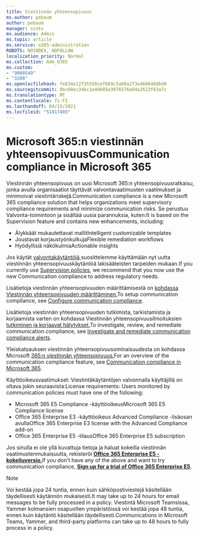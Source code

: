 ```yaml
---
title: Viestinnän yhteensopivuus
ms.author: pebaum
author: pebaum
manager: scotv
ms.audience: Admin
ms.topic: article
ms.service: o365-administration
ROBOTS: NOINDEX, NOFOLLOW
localization_priority: Normal
ms.collection: Adm_O365
ms.custom:
- "9000549"
- "3208"
ms.openlocfilehash: fe834e12f35550cef669c5a60a2f3e460648dbd0
ms.sourcegitcommit: 8bc60ec34bc1e40685e3976576e04a2623f63a7c
ms.translationtype: MT
ms.contentlocale: fi-FI
ms.lasthandoff: 04/15/2021
ms.locfileid: "51817493"
---
```

# <a name="communication-compliance-in-microsoft-365"></a><span data-ttu-id="97f0e-102">Microsoft 365:n viestinnän yhteensopivuus</span><span class="sxs-lookup"><span data-stu-id="97f0e-102">Communication compliance in Microsoft 365</span></span>

<span data-ttu-id="97f0e-103">Viestinnän yhteensopivuus on uusi Microsoft 365:n yhteensopivuusratkaisu, jonka avulla organisaatiot täyttävät valvontavaatimusten vaatimukset ja minimoivat viestintäriskejä.</span><span class="sxs-lookup"><span data-stu-id="97f0e-103">Communication compliance is a new Microsoft 365 compliance solution that helps organizations meet supervisory compliance requirements and minimize communication risks.</span></span> <span data-ttu-id="97f0e-104">Se perustuu Valvonta-toimintoon ja sisältää uusia parannuksia, kuten:</span><span class="sxs-lookup"><span data-stu-id="97f0e-104">It is based on the Supervision feature and contains new enhancements, including:</span></span>

- <span data-ttu-id="97f0e-105">Älykkäät mukautettavat mallit</span><span class="sxs-lookup"><span data-stu-id="97f0e-105">Intelligent customizable templates</span></span>
- <span data-ttu-id="97f0e-106">Joustavat korjaustyönkulkuja</span><span class="sxs-lookup"><span data-stu-id="97f0e-106">Flexible remediation workflows</span></span>
- <span data-ttu-id="97f0e-107">Hyödyllisiä näkökulmia</span><span class="sxs-lookup"><span data-stu-id="97f0e-107">Actionable insights</span></span>

<span data-ttu-id="97f0e-108">Jos käytät [valvontakäytäntöjä,](https://docs.microsoft.com/microsoft-365/compliance/supervision-policies)suosittelemme käyttämään nyt uutta viestinnän yhteensopivuuskäytäntöä lakisääteisten tarpeiden mukaan.</span><span class="sxs-lookup"><span data-stu-id="97f0e-108">If you currently use [Supervision policies](https://docs.microsoft.com/microsoft-365/compliance/supervision-policies), we recommend that you now use the new Communication compliance to address regulatory needs.</span></span>

<span data-ttu-id="97f0e-109">Lisätietoja viestinnän yhteensopivuuden määrittämisestä on [kohdassa Viestinnän yhteensopivuuden määrittäminen.](https://docs.microsoft.com/microsoft-365/compliance/communication-compliance-configure)</span><span class="sxs-lookup"><span data-stu-id="97f0e-109">To setup communication compliance, see [Configure communication compliance](https://docs.microsoft.com/microsoft-365/compliance/communication-compliance-configure).</span></span>

<span data-ttu-id="97f0e-110">Lisätietoja viestinnän yhteensopivuuden tutkimista, tarkistamista ja korjaamista varten on kohdassa Viestinnän yhteensopivuusilmoituksien [tutkiminen ja korjaavat hälytykset.](https://docs.microsoft.com/microsoft-365/compliance/communication-compliance-investigate-remediate)</span><span class="sxs-lookup"><span data-stu-id="97f0e-110">To investigate, review, and remediate communication compliance, see [Investigate and remediate communication compliance alerts](https://docs.microsoft.com/microsoft-365/compliance/communication-compliance-investigate-remediate).</span></span>

<span data-ttu-id="97f0e-111">Yleiskatsauksen viestinnän yhteensopivuusominaisuudesta on kohdassa Microsoft [365:n viestinnän yhteensopivuus.](https://docs.microsoft.com/microsoft-365/compliance/communication-compliance)</span><span class="sxs-lookup"><span data-stu-id="97f0e-111">For an overview of the communication compliance feature, see [Communication compliance in Microsoft 365](https://docs.microsoft.com/microsoft-365/compliance/communication-compliance).</span></span>

<span data-ttu-id="97f0e-112">Käyttöoikeusvaatimukset: Viestintäkäytäntöjen valvonnalla käyttäjillä on oltava jokin seuraavista:</span><span class="sxs-lookup"><span data-stu-id="97f0e-112">License requirements: Users monitored by communication policies must have one of the following:</span></span>

- <span data-ttu-id="97f0e-113">Microsoft 365 E5 Compliance -käyttöoikeus</span><span class="sxs-lookup"><span data-stu-id="97f0e-113">Microsoft 365 E5 Compliance license</span></span>
- <span data-ttu-id="97f0e-114">Office 365 Enterprise E3 -käyttöoikeus Advanced Compliance -lisäosan avulla</span><span class="sxs-lookup"><span data-stu-id="97f0e-114">Office 365 Enterprise E3 license with the Advanced Compliance add-on</span></span>
- <span data-ttu-id="97f0e-115">Office 365 Enterprise E5 -tilaus</span><span class="sxs-lookup"><span data-stu-id="97f0e-115">Office 365 Enterprise E5 subscription</span></span>

<span data-ttu-id="97f0e-116">Jos sinulla ei ole yllä kuvattuja tietoja ja haluat kokeilla viestinnän vaatimustenmukaisuutta, rekisteröi **[Office 365 Enterprise E5 -kokeiluversio.](https://go.microsoft.com/fwlink/p/?LinkID=698279)**</span><span class="sxs-lookup"><span data-stu-id="97f0e-116">If you don't have any of the above and want to try communication compliance, **[Sign up for a trial of Office 365 Enterprise E5](https://go.microsoft.com/fwlink/p/?LinkID=698279)**.</span></span>

> [!NOTE]
> <span data-ttu-id="97f0e-117">Voi kestää jopa 24 tuntia, ennen kuin sähköpostiviestejä käsitellään täydellisesti käytännön mukaisesti.</span><span class="sxs-lookup"><span data-stu-id="97f0e-117">It may take up to 24 hours for email messages to be fully processed in a policy.</span></span> <span data-ttu-id="97f0e-118">Viestintä Microsoft Teamsissa, Yammer kolmansien osapuolten ympäristöissä voi kestää jopa 48 tuntia, ennen kuin käytäntö käsitellään täydellisesti.</span><span class="sxs-lookup"><span data-stu-id="97f0e-118">Communications in Microsoft Teams, Yammer, and third-party platforms can take up to 48 hours to fully process in a policy.</span></span>
